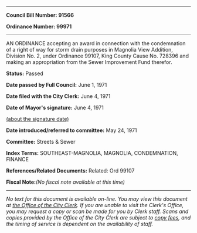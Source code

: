 

********

**Council Bill Number: 91566**
   
**Ordinance Number: 99971**
********

 AN ORDINANCE accepting an award in connection with the condemnation of a right of way for storm drain purposes in Magnolia View Addition, Division No. 2, under Ordinance 99107, King County Cause No. 728396 and making an appropriation from the Sewer Improvement Fund therefor.

**Status:** Passed
   
**Date passed by Full Council:** June 1, 1971
   
**Date filed with the City Clerk:** June 4, 1971
   
**Date of Mayor's signature:** June 4, 1971
   
[(about the signature date)](/~public/approvaldate.htm)
   
   
   
**Date introduced/referred to committee:** May 24, 1971
   
**Committee:** Streets & Sewer
   
   
**Index Terms:** SOUTHEAST-MAGNOLIA, MAGNOLIA, CONDEMNATION, FINANCE

**References/Related Documents:** Related: Ord 99107

**Fiscal Note:**_(No fiscal note available at this time)_
********

_No text for this document is available on-line. You may view this document at [the Office of the City Clerk](http://www.seattle.gov/leg/clerk/contactUs.htm). If you are unable to visit the Clerk's Office, you may request a copy or scan be made for you by Clerk staff. Scans and copies provided by the Office of the City Clerk are subject to [copy fees](http://clerk.seattle.gov/~public/clerkfees.htm), and the timing of service is dependent on the availability of staff._

